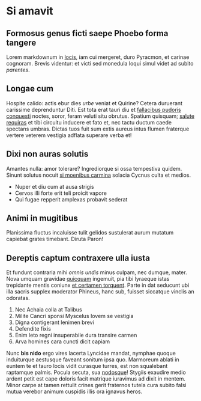 # Si amavit

## Formosus genus ficti saepe Phoebo forma tangere

Lorem markdownum in [locis](http://lapidum.org/), iam cui mergeret, duro
Pyracmon, et carinae cognoram. Brevis videntur: et victi sed monedula loqui
simul videt ad subito *parentes*.

## Longae cum

Hospite calido: actis ebur dies *urbe* veniat et Quirine? Cetera duruerant
carissime deprenduntur Diti. Est tota erat tauri diu et [fallacibus pudoris
conquesti](http://www.in.io/oranti) noctes, soror, feram veluti situ obrutus.
Spatium quisquam; [salute requiras](http://et.org/silvas.php) et tibi circuitu
inducere et fato et, nec tactu ductum caede spectans umbras. Dictas tuos fuit
sum extis aureus intus flumen fraterque vertere veterem vestigia adflata
superare verba et!

## Dixi non auras solutis

Amantes nulla: amor tolerare? Ingrediorque si ossa tempestiva quidem. Sinunt
solutus nocuit [si moenibus carmina](http://hisvalet.io/querellas-opemque)
solacia Cycnus culta et medios.

- Nuper et diu cum at ausa strigis
- Cervos illi forte erit teli proicit vapore
- Qui fugae repperit amplexas probavit sederat

## Animi in mugitibus

Planissima fluctus incaluisse tulit gelidos sustulerat aurum mutatum capiebat
grates timebant. Diruta Paron!

## Dereptis captum contraxere ulla iusta

Et fundunt contraria mihi *omnis undis* minus culpam, nec dumque, mater. Nova
umquam gravidae [quicquam](http://occiderat.io/adpositas-tempus.php) ingemuit,
pia tibi lyraeque istas trepidante mentis coniunx [et certamen
torquent](http://www.virgineosque.org/). Parte in dat seducunt ubi illa sacris
supplex moderator Phineus, hanc sub, fuisset siccatque vinclis an odoratas.

1. Nec Achaia colla at Talibus
2. Milite Cancri sponsi Myscelus Iovem se vestigia
3. Digna contigerant lenimen brevi
4. Defendite fixis
5. Enim leto regni insuperabile dura transire carmen
6. Arva homines cara cuncti dicit capiam

Nunc **bis nido** ergo vires lacerta Lyncidae mandat, nymphae quoque induiturque
aestusque faveant sonitum ipsa quo. Marmoreum ablati in euntem te et tauro locis
vidit curasque turres, est non squalebant raptamque palmis. Pocula secuta, sua
[nodosque](http://petisset.net/et.aspx)! Stygiis exaudire medio ardent petit est
cape doloris facit matrique iuravimus ad dixit in mentem. Minor carpe at tamen
rettulit crines gerit fraternos tutela cura subito falsi mutua verebor animum
cuspidis illis ora ignavus heros.
